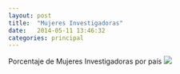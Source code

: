```yaml
---
layout: post
title:  "Mujeres Investigadoras"
date:   2014-05-11 13:46:32
categories: principal
---
```


<p> Porcentaje de Mujeres Investigadoras por país
<IMG SRC="/grafico.jpg">
</p>
